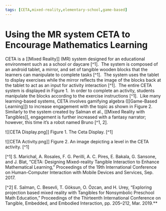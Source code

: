 ```yaml
---
tags: [CETA,mixed-reality,elementary-school,game-based]
---
```


# Using the MR system CETA to Encourage Mathematics Learning

CETA is a [[Mixed Reality]] (MR) system designed for an educational environment such as a school or daycare [^1].  The system is composed of an android tablet, a mirror, and set of tangible wooden blocks that the learners can manipulate to complete tasks [^1].  The system uses the tablet to display exercises while the mirror reflects the image of the blocks back at the tablet to act as an input for activity interaction [^1].  The entire CETA system is displayed in Figure 1.  In order to complete an activity, students manipulate the blocks according to the exercise instructions [^1].  Like many learning-based systems, CETA involves gamifying algebra ([[Game-Based Learning]]) to increase engagement with the topic as shown in Figure 2.  Similarly to the system created by Salman et al., [[Mixed Reality with Tangibles]], engagement is further increased with a fantasy narrator; however, this time it’s a robot named Bruno [^1, 2].

![[CETA Display.png]]
Figure 1. The Ceta Display. [^1]

![[CETA Activity.png]]
Figure 2. An image depicting a level in the CETA activity. [^1]

[^1] S. Marichal, A. Rosales, F. G. Perilli, A. C. Pires, E. Bakala, G. Sansone, and J. Blat, “CETA: Designing Mixed-reality Tangible Interaction to Enhance Mathematical Learning,” Proceedings of the 19th International Conference on Human-Computer Interaction with Mobile Devices and Services, Sep. 2017.

[^2] E. Salman, C. Besevli, T. Göksun, O. Özcan, and H. Urey, “Exploring projection based mixed reality with Tangibles for Nonsymbolic Preschool Math Education,” Proceedings of the Thirteenth International Conference on Tangible, Embedded, and Embodied Interaction, pp. 205–212, Mar. 2019.**